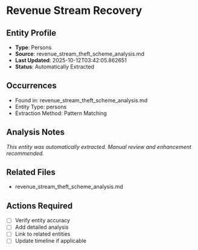 # Revenue Stream Recovery

## Entity Profile
- **Type**: Persons
- **Source**: revenue_stream_theft_scheme_analysis.md
- **Last Updated**: 2025-10-12T03:42:05.862651
- **Status**: Automatically Extracted

## Occurrences
- Found in: revenue_stream_theft_scheme_analysis.md
- Entity Type: persons
- Extraction Method: Pattern Matching

## Analysis Notes
*This entity was automatically extracted. Manual review and enhancement recommended.*

## Related Files
- revenue_stream_theft_scheme_analysis.md

## Actions Required
- [ ] Verify entity accuracy
- [ ] Add detailed analysis
- [ ] Link to related entities
- [ ] Update timeline if applicable
